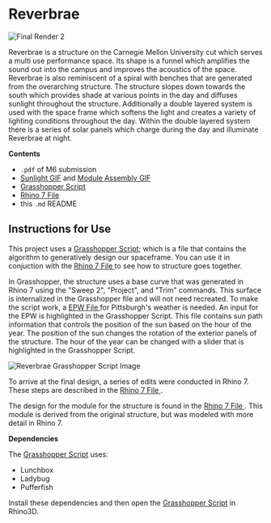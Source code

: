 # Reverbrae

![Final Render 2](https://user-images.githubusercontent.com/104153711/165654317-a3f9fdc4-5d81-4ef7-92ff-b2d9b60771a8.jpg)


   <p align="center"></p>

Reverbrae is a structure on the Carnegie Mellon University cut which serves a multi use performance space. Its shape is a funnel which amplifies the sound out into the campus and improves the acoustics of the space. Reverbrae is also reminiscent of a spiral with benches that are generated from the overarching structure. The structure slopes down towards the south which provides shade at various points in the day and diffuses sunlight throughout the structure. Additionally a double layered system is used with the space frame which softens the light and creates a variety of lighting conditions throughout the day. Within the double layered system there is a series of solar panels which charge during the day and illuminate Reverbrae at night. 

**Contents**

- `.pdf` of M6 submission
- <a href="https://drive.google.com/file/d/1V1-ISXI7UBL-NjZOvCuPtkcihTg_CGj9/view?usp=sharing">Sunlight GIF</a> and <a href="https://drive.google.com/file/d/1GvlSnrJTQY0O2DFIGIWG4seEBtZRlmal/view?usp=sharing">Module Assembly GIF</a>
- <a href="https://drive.google.com/file/d/1IQOZvJTd32Hmql3mc7BvDlo_Pof-2uAt/view?usp=sharing">Grasshopper Script</a>
- <a href="https://drive.google.com/file/d/1g947DVzAWE23Nptva18PhQjSoFiyp_rT/view?usp=sharing">Rhino 7 File </a>
- this `.md` README

## Instructions for Use

This project uses a <a href="https://drive.google.com/file/d/1IQOZvJTd32Hmql3mc7BvDlo_Pof-2uAt/view?usp=sharing">Grasshopper Script</a>; which is a file that contains the algorithm to generatively design our spaceframe. You can use it in conjuction with the <a href="https://drive.google.com/file/d/1g947DVzAWE23Nptva18PhQjSoFiyp_rT/view?usp=sharing">Rhino 7 File </a> to see how to structure goes together. 

In Grasshopper, the structure uses a base curve that was generated in Rhino 7 using the "Sweep 2", "Project", and "Trim" commands. This surface is internalized in the Grasshopper file and will not need recreated. To make the script work, a <a href="https://drive.google.com/file/d/1PK4at0mnhMgRzYYU6OjgPazVxbAiFMui/view?usp=sharing">EPW File </a> for Pittsburgh's weather is needed. An input for the EPW is highlighted in the Grasshopper Script. This file contains sun path information that controls the position of the sun based on the hour of the year. The position of the sun changes the rotation of the exterior panels of the structure. The hour of the year can be changed with a slider that is highlighted in the Grasshopper Script. 

![Reverbrae Grasshopper Script Image](https://user-images.githubusercontent.com/104153711/165669413-4357d5b1-51b7-4ec6-a960-7ba6f82cbbc7.png)


To arrive at the final design, a series of edits were conducted in Rhino 7. These steps are described in the <a href="https://drive.google.com/file/d/1g947DVzAWE23Nptva18PhQjSoFiyp_rT/view?usp=sharing">Rhino 7 File </a>.

The design for the module for the structure is found in the <a href="https://drive.google.com/file/d/1g947DVzAWE23Nptva18PhQjSoFiyp_rT/view?usp=sharing">Rhino 7 File </a>. This module is derived from the original structure, but was modeled with more detail in Rhino 7. 

**Dependencies**

The <a href="https://drive.google.com/file/d/1IQOZvJTd32Hmql3mc7BvDlo_Pof-2uAt/view?usp=sharing">Grasshopper Script</a> uses:
  - Lunchbox
  - Ladybug
  - Pufferfish

Install these dependencies and then open the <a href="https://drive.google.com/file/d/1IQOZvJTd32Hmql3mc7BvDlo_Pof-2uAt/view?usp=sharing">Grasshopper Script</a> in Rhino3D.

